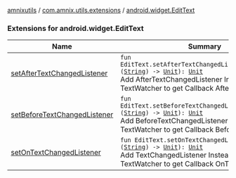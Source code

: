[amnixutils](../../index.md) / [com.amnix.utils.extensions](../index.md) / [android.widget.EditText](./index.md)

### Extensions for android.widget.EditText

| Name | Summary |
|---|---|
| [setAfterTextChangedListener](set-after-text-changed-listener.md) | `fun EditText.setAfterTextChangedListener(listener: (`[`String`](https://kotlinlang.org/api/latest/jvm/stdlib/kotlin/-string/index.html)`) -> `[`Unit`](https://kotlinlang.org/api/latest/jvm/stdlib/kotlin/-unit/index.html)`): `[`Unit`](https://kotlinlang.org/api/latest/jvm/stdlib/kotlin/-unit/index.html)<br>Add AfterTextChangedListener Instead Of Full TextWatcher to get Callback After OnTextChange |
| [setBeforeTextChangedListener](set-before-text-changed-listener.md) | `fun EditText.setBeforeTextChangedListener(listener: (`[`String`](https://kotlinlang.org/api/latest/jvm/stdlib/kotlin/-string/index.html)`) -> `[`Unit`](https://kotlinlang.org/api/latest/jvm/stdlib/kotlin/-unit/index.html)`): `[`Unit`](https://kotlinlang.org/api/latest/jvm/stdlib/kotlin/-unit/index.html)<br>Add BeforeTextChangedListener Instead Of Full TextWatcher to get Callback Before OnTextChange |
| [setOnTextChangedListener](set-on-text-changed-listener.md) | `fun EditText.setOnTextChangedListener(listener: (`[`String`](https://kotlinlang.org/api/latest/jvm/stdlib/kotlin/-string/index.html)`) -> `[`Unit`](https://kotlinlang.org/api/latest/jvm/stdlib/kotlin/-unit/index.html)`): `[`Unit`](https://kotlinlang.org/api/latest/jvm/stdlib/kotlin/-unit/index.html)<br>Add TextChangedListener Instead Of Full TextWatcher to get Callback OnTextChange |
